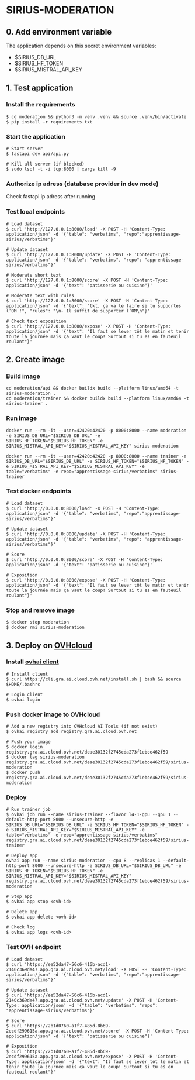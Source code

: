 # SIRIUS-MODERATION

## 0. Add environment variable
The application depends on this secret environment variables:
- $SIRIUS_DB_URL
- $SIRIUS_HF_TOKEN
- $SIRIUS_MISTRAL_API_KEY

## 1. Test application

### Install the requirements

```
$ cd moderation && python3 -m venv .venv && source .venv/bin/activate
$ pip install -r requirements.txt
```

### Start the application
```
# Start server
$ fastapi dev api/api.py

# Kill all server (if blocked)
$ sudo lsof -t -i tcp:8000 | xargs kill -9
```


### Authorize ip adress (database provider in dev mode)
Check fastapi ip adress after running

### Test local endpoints
```
# Load dataset
$ curl 'http://127.0.0.1:8000/load' -X POST -H 'Content-Type: application/json' -d '{"table": "verbatims", "repo":"apprentissage-sirius/verbatims"}'

# Update dataset
$ curl 'http://127.0.0.1:8000/update' -X POST -H 'Content-Type: application/json' -d '{"table": "verbatims", "repo": "apprentissage-sirius/verbatims"}'

# Moderate short text
$ curl 'http://127.0.0.1:8000/score' -X POST -H 'Content-Type: application/json' -d '{"text": "patisserie ou cuisine"}'

# Moderate text with rules
$ curl 'http://127.0.0.1:8000/score' -X POST -H 'Content-Type: application/json' -d '{"text": "tkt, ça va le faire si tu supportes l’OM !", "rules": "\n- Il suffit de supporter l’OM\n"}'

# Check text exposition
$ curl 'http://127.0.0.1:8000/expose' -X POST -H 'Content-Type: application/json' -d '{"text": "Il faut se lever tôt le matin et tenir toute la journée mais ça vaut le coup! Surtout si tu es en fauteuil roulant"}'
```

## 2. Create image

### Build image
```
cd moderation/api && docker buildx build --platform linux/amd64 -t sirius-moderation .
cd moderation/trainer && docker buildx build --platform linux/amd64 -t sirius-trainer .
```
### Run image
```
docker run --rm -it --user=42420:42420 -p 8000:8000 --name moderation -e SIRIUS_DB_URL="$SIRIUS_DB_URL" -e SIRIUS_HF_TOKEN="$SIRIUS_HF_TOKEN" -e SIRIUS_MISTRAL_API_KEY="$SIRIUS_MISTRAL_API_KEY" sirius-moderation

docker run --rm -it --user=42420:42420 -p 8000:8000 --name trainer -e SIRIUS_DB_URL="$SIRIUS_DB_URL" -e SIRIUS_HF_TOKEN="$SIRIUS_HF_TOKEN" -e SIRIUS_MISTRAL_API_KEY="$SIRIUS_MISTRAL_API_KEY" -e table="verbatims" -e repo="apprentissage-sirius/verbatims" sirius-trainer
```
### Test docker endpoints
```
# Load dataset
$ curl 'http://0.0.0.0:8000/load' -X POST -H 'Content-Type: application/json' -d '{"table": "verbatims", "repo":"apprentissage-sirius/verbatims"}'

# Update dataset
$ curl 'http://0.0.0.0:8000/update' -X POST -H 'Content-Type: application/json' -d '{"table": "verbatims", "repo": "apprentissage-sirius/verbatims"}'

# Score
$ curl 'http://0.0.0.0:8000/score' -X POST -H 'Content-Type: application/json' -d '{"text": "patisserie ou cuisine"}'

# Exposition
$ curl 'http://0.0.0.0:8000/expose' -X POST -H 'Content-Type: application/json' -d '{"text": "Il faut se lever tôt le matin et tenir toute la journée mais ça vaut le coup! Surtout si tu es en fauteuil roulant"}'
```

### Stop and remove image
```
$ docker stop moderation 
$ docker rmi sirius-moderation
```

## 3. Deploy on [OVHcloud](https://help.ovhcloud.com/csm/en-public-cloud-ai-deploy-build-use-custom-image?id=kb_article_view&sysparm_article=KB0057405)

### Install [ovhai client](https://help.ovhcloud.com/csm/en-gb-public-cloud-ai-cli-install-client?id=kb_article_view&sysparm_article=KB0047844)
```
# Install client
$ curl https://cli.gra.ai.cloud.ovh.net/install.sh | bash && source $HOME/.bashrc

# Login client
$ ovhai login
```

### Push docker image to OVHcloud
```
# Add a new registry into OVHcloud AI Tools (if not exist)
$ ovhai registry add registry.gra.ai.cloud.ovh.net

# Push your image
$ docker login registry.gra.ai.cloud.ovh.net/deae30132f2745cda273f1ebce462f59
$ docker tag sirius-moderation registry.gra.ai.cloud.ovh.net/deae30132f2745cda273f1ebce462f59/sirius-moderation
$ docker push registry.gra.ai.cloud.ovh.net/deae30132f2745cda273f1ebce462f59/sirius-moderation
```

### Deploy
```
# Run trainer job
$ ovhai job run --name sirius-trainer --flavor l4-1-gpu --gpu 1 --default-http-port 8000 --unsecure-http -e SIRIUS_DB_URL="$SIRIUS_DB_URL" -e SIRIUS_HF_TOKEN="$SIRIUS_HF_TOKEN" -e SIRIUS_MISTRAL_API_KEY="$SIRIUS_MISTRAL_API_KEY" -e table="verbatims" -e repo="apprentissage-sirius/verbatims" registry.gra.ai.cloud.ovh.net/deae30132f2745cda273f1ebce462f59/sirius-trainer

# Deploy app
ovhai app run --name sirius-moderation --cpu 8 --replicas 1 --default-http-port 8000 --unsecure-http -e SIRIUS_DB_URL="$SIRIUS_DB_URL" -e SIRIUS_HF_TOKEN="$SIRIUS_HF_TOKEN" -e SIRIUS_MISTRAL_API_KEY="$SIRIUS_MISTRAL_API_KEY" registry.gra.ai.cloud.ovh.net/deae30132f2745cda273f1ebce462f59/sirius-moderation

# Stop app
$ ovhai app stop <ovh-id>

# Delete app
$ ovhai app delete <ovh-id>

# Check log
$ ovhai app logs <ovh-id>
```

### Test OVH endpoint
```
# Load dataset
$ curl 'https://ee52da47-56c6-416b-acd1-2140c369da47.app.gra.ai.cloud.ovh.net/load' -X POST -H 'Content-Type: application/json' -d '{"table": "verbatims", "repo":"apprentissage-sirius/verbatims"}'

# Update dataset
$ curl 'https://ee52da47-56c6-416b-acd1-2140c369da47.app.gra.ai.cloud.ovh.net/update' -X POST -H 'Content-Type: application/json' -d '{"table": "verbatims", "repo": "apprentissage-sirius/verbatims"}'

# Score
$ curl 'https://2b1d0760-a1f7-485d-8b69-2ecdf299615a.app.gra.ai.cloud.ovh.net/score' -X POST -H 'Content-Type: application/json' -d '{"text": "patisserie ou cuisine"}'

# Exposition
$ curl 'https://2b1d0760-a1f7-485d-8b69-2ecdf299615a.app.gra.ai.cloud.ovh.net/expose' -X POST -H 'Content-Type: application/json' -d '{"text": "Il faut se lever tôt le matin et tenir toute la journée mais ça vaut le coup! Surtout si tu es en fauteuil roulant"}'
```